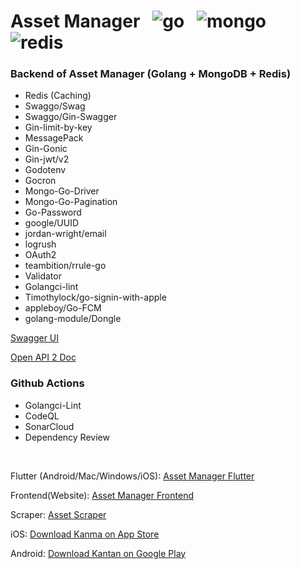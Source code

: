 # Asset Manager &nbsp; ![go](https://user-images.githubusercontent.com/25686023/160291006-7312bd67-8b9b-4c20-ae97-564aac206193.png) &nbsp; ![mongo](https://user-images.githubusercontent.com/25686023/160291008-502ef074-53e7-46f9-93cc-f3c6cf4230d7.png) &nbsp; ![redis](https://user-images.githubusercontent.com/25686023/160291009-100f51ce-2a2b-456d-bb76-8051cd2c897b.png)

### Backend of Asset Manager (Golang + MongoDB + Redis)

<ul>
    <li> Redis (Caching)
    <li> Swaggo/Swag
    <li> Swaggo/Gin-Swagger
    <li> Gin-limit-by-key
    <li> MessagePack
    <li> Gin-Gonic
    <li> Gin-jwt/v2
    <li> Godotenv
    <li> Gocron
    <li> Mongo-Go-Driver
    <li> Mongo-Go-Pagination
    <li> Go-Password
    <li> google/UUID
    <li> jordan-wright/email
    <li> logrush
    <li> OAuth2
    <li> teambition/rrule-go
    <li> Validator
    <li> Golangci-lint
    <li> Timothylock/go-signin-with-apple
    <li> appleboy/Go-FCM
    <li> golang-module/Dongle
</ul>

[Swagger UI](https://kanma-backend.onrender.com/swagger/index.html)

[Open API 2 Doc](https://kanma-backend.onrender.com/swagger/doc.json)

### Github Actions

<ul>
    <li> Golangci-Lint
    <li> CodeQL
    <li> SonarCloud
    <li> Dependency Review
</ul>

&nbsp;

Flutter (Android/Mac/Windows/iOS): [Asset Manager Flutter](https://github.com/MrNtlu/Asset-Manager-Flutter)

Frontend(Website): [Asset Manager Frontend](https://github.com/MrNtlu/Asset-Manager-Frontend)

Scraper: [Asset Scraper](https://github.com/MrNtlu/Asset-Scraper)

iOS: [Download Kanma on App Store](https://apps.apple.com/tr/app/kanma-personal-finance/id1629419797)

Android: [Download Kantan on Google Play](https://play.google.com/store/apps/details?id=com.mrntlu.kantan)